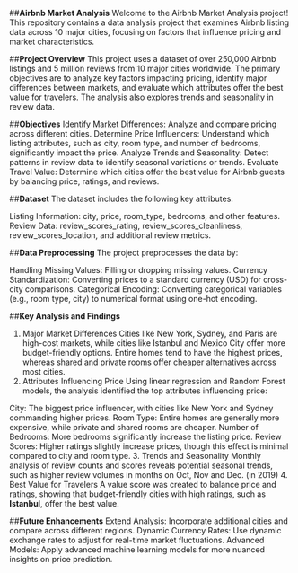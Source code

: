 ##**Airbnb Market Analysis**
Welcome to the Airbnb Market Analysis project! This repository contains a data analysis project that examines Airbnb listing data across 10 major cities, focusing on factors that influence pricing and market characteristics.

##**Project Overview**
This project uses a dataset of over 250,000 Airbnb listings and 5 million reviews from 10 major cities worldwide. The primary objectives are to analyze key factors impacting pricing, identify major differences between markets, and evaluate which attributes offer the best value for travelers. The analysis also explores trends and seasonality in review data.

##**Objectives**
Identify Market Differences: Analyze and compare pricing across different cities.
Determine Price Influencers: Understand which listing attributes, such as city, room type, and number of bedrooms, significantly impact the price.
Analyze Trends and Seasonality: Detect patterns in review data to identify seasonal variations or trends.
Evaluate Travel Value: Determine which cities offer the best value for Airbnb guests by balancing price, ratings, and reviews.

##**Dataset**
The dataset includes the following key attributes:

Listing Information: city, price, room_type, bedrooms, and other features.
Review Data: review_scores_rating, review_scores_cleanliness, review_scores_location, and additional review metrics.

##**Data Preprocessing**
The project preprocesses the data by:

Handling Missing Values: Filling or dropping missing values.
Currency Standardization: Converting prices to a standard currency (USD) for cross-city comparisons.
Categorical Encoding: Converting categorical variables (e.g., room type, city) to numerical format using one-hot encoding.

##**Key Analysis and Findings**
1. Major Market Differences
Cities like New York, Sydney, and Paris are high-cost markets, while cities like Istanbul and Mexico City offer more budget-friendly options.
Entire homes tend to have the highest prices, whereas shared and private rooms offer cheaper alternatives across most cities.
2. Attributes Influencing Price
Using linear regression and Random Forest models, the analysis identified the top attributes influencing price:

City: The biggest price influencer, with cities like New York and Sydney commanding higher prices.
Room Type: Entire homes are generally more expensive, while private and shared rooms are cheaper.
Number of Bedrooms: More bedrooms significantly increase the listing price.
Review Scores: Higher ratings slightly increase prices, though this effect is minimal compared to city and room type.
3. Trends and Seasonality
Monthly analysis of review counts and scores reveals potential seasonal trends, such as higher review volumes in months on Oct, Nov and Dec. (in 2019)
4. Best Value for Travelers
A value score was created to balance price and ratings, showing that budget-friendly cities with high ratings, such as **Istanbul**, offer the best value.

##**Future Enhancements**
Extend Analysis: Incorporate additional cities and compare across different regions.
Dynamic Currency Rates: Use dynamic exchange rates to adjust for real-time market fluctuations.
Advanced Models: Apply advanced machine learning models for more nuanced insights on price prediction.
